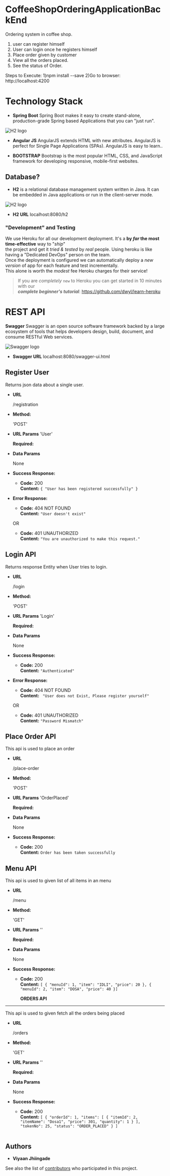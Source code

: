 # CoffeeShopOrderingApplicationBackEnd
Ordering system in coffee shop.

1) user can register himself
2) User can login once he registers himself
3) Place order given by customer
4) View all the orders placed.
4) See the status of Order.

Steps to Execute:
1)npm install --save
2)Go to browser: http://localhost:4200




# Technology Stack

+ **Spring Boot** Spring Boot makes it easy to create stand-alone, production-grade Spring based Applications that you can "just run".
 
 ![H2 logo](https://upload.wikimedia.org/wikipedia/en/2/20/Pivotal_Java_Spring_Logo.png)
 
 + **Angular JS** 
AngularJS extends HTML with new attributes.
AngularJS is perfect for Single Page Applications (SPAs).
AngularJS is easy to learn..
 
 + **BOOTSTRAP** 
Bootstrap is the most popular HTML, CSS, and JavaScript framework for developing responsive, mobile-first websites.
 
## Database? 

+ **H2** is a relational database management system written in Java. It can be embedded in Java applications or run in the client-server mode.


![H2 logo](http://anote-project.org/wiki/images/a/ab/H2-logo-2.png)

+ **H2 URL**  localhost:8080/h2


### "Development" and Testing

We use Heroku for all our development deployment.
It's a **by _far_ the most time-effective** way to "_ship_" <br />
the project and get it _tried & tested_ by _real_ people.
Using heroku is like having a "Dedicated DevOps" person
on the team. <br />
Once the deployment is configured we can automatically deploy
a _new version_ of app for each feature and test incrementally.<br />
This alone is worth the _modest_ fee Heroku charges for their service!
<br >

> If you are _completely_ `new` to Heroku you can get started
in 10 minutes with our <br />
***complete beginner's tutorial***: https://github.com/dwyl/learn-heroku <br />

# REST API

**Swagger** Swagger is an open source software framework backed by a large ecosystem of tools that helps developers design, build, document, and consume RESTful Web services.

![Swagger logo](https://upload.wikimedia.org/wikipedia/commons/thumb/a/ab/Swagger-logo.png/150px-Swagger-logo.png)

+ **Swagger URL** localhost:8080/swagger-ui.html

**Register User**
----
  Returns json data about a single user.

* **URL**

  /registration

* **Method:**

  'POST'
  
*  **URL Params**
	'User' 

   **Required:**
 
  

* **Data Params**

  None

* **Success Response:**

  * **Code:** 200 <br />
    **Content:** `{ "User has been registered successfully" }`
 
* **Error Response:**

  * **Code:** 404 NOT FOUND <br />
    **Content:** ` "User doesn't exist" `

  OR

  * **Code:** 401 UNAUTHORIZED <br />
    **Content:** `"You are unauthorized to make this request." `



**Login API**
----
  Returns response Entity  when User tries to login.

* **URL**

  /login

* **Method:**

  'POST'
  
*  **URL Params**
	'Login' 

   **Required:**
 
  

* **Data Params**

  None

* **Success Response:**

  * **Code:** 200 <br />
    **Content:** `"Authenticated" `
 
* **Error Response:**

  * **Code:** 404 NOT FOUND <br />
    **Content:** ` "User does not Exist, Please register yourself"`

  OR

  * **Code:** 401 UNAUTHORIZED <br />
    **Content:** `"Password Mismatch" `


**Place Order API**
----
   This api is used to place an order

* **URL**

  /place-order

* **Method:**

  'POST'
  
*  **URL Params**
	'OrderPlaced' 

   **Required:**
 
  

* **Data Params**

  None

* **Success Response:**

  * **Code:** 200 <br />
    **Content:** `Order has been taken successfully`
    
 



**Menu API**
----
  This api is used to given list of all items in an menu

* **URL**

  /menu

* **Method:**

  'GET'
  
*  **URL Params**
	'' 

   **Required:**
 
  

* **Data Params**

  None

* **Success Response:**

  * **Code:** 200 <br />
    **Content:** `[
  {
    "menuId": 1,
    "item": "IDLI",
    "price": 20
  },
  {
    "menuId": 2,
    "item": "DOSA",
    "price": 40
  }]`
 

    
    
    **ORDERS API**
----
  This api is used to given fetch all the orders being placed

* **URL**

  /orders

* **Method:**

  'GET'
  
*  **URL Params**
	'' 

   **Required:**
 
  

* **Data Params**

  None

* **Success Response:**

  * **Code:** 200 <br />
    **Content:** `[
  {
    "orderId": 1,
    "items": [
      {
        "itemId": 2,
        "itemName": "Dosa1",
        "price": 301,
        "quantity": 1
      }
    ],
    "tokenNo": 25,
    "status": "ORDER_PLACED"
  }
]`
 
  ```

## Authors

* **Viyaan Jhiingade** 

See also the list of [contributors](https://github.com/your/project/contributors) who participated in this project.
